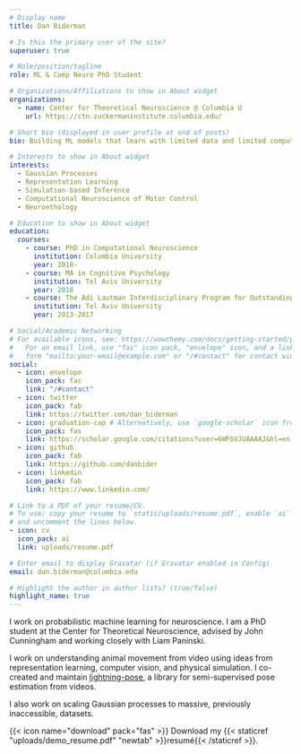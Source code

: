```yaml
---
# Display name
title: Dan Biderman

# Is this the primary user of the site?
superuser: true

# Role/position/tagline
role: ML & Comp Neuro PhD Student

# Organizations/Affiliations to show in About widget
organizations:
  - name: Center for Theoretical Neuroscience @ Columbia U
    url: https://ctn.zuckermaninstitute.columbia.edu/

# Short bio (displayed in user profile at end of posts)
bio: Building ML models that learn with limited data and limited compute. Using them to understand brain and behavior.

# Interests to show in About widget
interests:
  - Gaussian Processes
  - Representation Learning
  - Simulation-based Inference
  - Computational Neuroscience of Motor Control
  - Neuroethology

# Education to show in About widget
education:
  courses:
    - course: PhD in Computational Neuroscience
      institution: Columbia University
      year: 2018-
    - course: MA in Cognitive Psychology
      institution: Tel Aviv University
      year: 2018
    - course: The Adi Lautman Interdisciplinary Program for Outstanding Students
      institution: Tel Aviv University
      year: 2013-2017

# Social/Academic Networking
# For available icons, see: https://wowchemy.com/docs/getting-started/page-builder/#icons
#   For an email link, use "fas" icon pack, "envelope" icon, and a link in the
#   form "mailto:your-email@example.com" or "/#contact" for contact widget.
social:
  - icon: envelope
    icon_pack: fas
    link: "/#contact"
  - icon: twitter
    icon_pack: fab
    link: https://twitter.com/dan_biderman
  - icon: graduation-cap # Alternatively, use `google-scholar` icon from `ai` icon pack
    icon_pack: fas
    link: https://scholar.google.com/citations?user=6WFbVJUAAAAJ&hl=en
  - icon: github
    icon_pack: fab
    link: https://github.com/danbider
  - icon: linkedin
    icon_pack: fab
    link: https://www.linkedin.com/

# Link to a PDF of your resume/CV.
# To use: copy your resume to `static/uploads/resume.pdf`, enable `ai` icons in `params.toml`,
# and uncomment the lines below.
- icon: cv
  icon_pack: ai
  link: uploads/resume.pdf

# Enter email to display Gravatar (if Gravatar enabled in Config)
email: dan.biderman@columbia.edu

# Highlight the author in author lists? (true/false)
highlight_name: true
---
```


I work on probabilistic machine learning for neuroscience. I am a PhD student at the Center for Theoretical Neuroscience, advised by John Cunningham and working closely with Liam Paninski.

I work on understanding animal movement from video using ideas from representation learning, computer vision, and physical simulation. I co-created and maintain [lightning-pose](https://github.com/danbider/lightning-pose), a library for semi-supervised pose estimation from videos.

I also work on scaling Gaussian processes to massive, previously inaccessible, datasets.

{{< icon name="download" pack="fas" >}} Download my {{< staticref "uploads/demo_resume.pdf" "newtab" >}}resumé{{< /staticref >}}.
